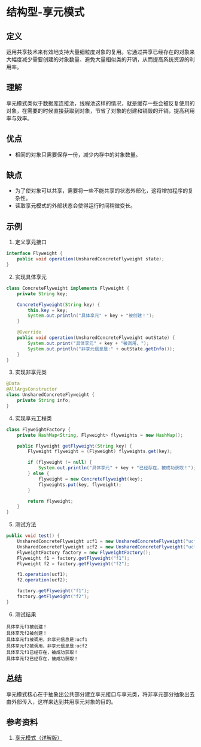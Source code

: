 # 结构型-享元模式

## 定义
运用共享技术来有效地支持大量细粒度对象的复用。它通过共享已经存在的对象来大幅度减少需要创建的对象数量、避免大量相似类的开销，从而提高系统资源的利用率。

## 理解
享元模式类似于数据库连接池，线程池这样的情况，就是缓存一些会被反复使用的对象，在需要的时候直接获取到对象，节省了对象的创建和销毁的开销，提高利用率与效率。

## 优点
* 相同的对象只需要保存一份，减少内存中的对象数量。

## 缺点
* 为了使对象可以共享，需要将一些不能共享的状态外部化，这将增加程序的复杂性。
* 读取享元模式的外部状态会使得运行时间稍微变长。

## 示例
1. 定义享元接口
```JAVA
interface Flyweight {
    public void operation(UnsharedConcreteFlyweight state);
}
```

2. 实现具体享元
```JAVA
class ConcreteFlyweight implements Flyweight {
    private String key;

    ConcreteFlyweight(String key) {
        this.key = key;
        System.out.println("具体享元" + key + "被创建！");
    }

    @Override
    public void operation(UnsharedConcreteFlyweight outState) {
        System.out.print("具体享元" + key + "被调用，");
        System.out.println("非享元信息是:" + outState.getInfo());
    }
}
```

3. 实现非享元类
```JAVA
@Data
@AllArgsConstructor
class UnsharedConcreteFlyweight {
    private String info;
}
```

4. 实现享元工程类
```JAVA
class FlyweightFactory {
    private HashMap<String, Flyweight> flyweights = new HashMap();

    public Flyweight getFlyweight(String key) {
        Flyweight flyweight = (Flyweight) flyweights.get(key);

        if (flyweight != null) {
            System.out.println("具体享元" + key + "已经存在，被成功获取！");
        } else {
            flyweight = new ConcreteFlyweight(key);
            flyweights.put(key, flyweight);
        }

        return flyweight;
    }
}
```

5. 测试方法
```JAVA
public void test() {
    UnsharedConcreteFlyweight ucf1 = new UnsharedConcreteFlyweight("ucf1");
    UnsharedConcreteFlyweight ucf2 = new UnsharedConcreteFlyweight("ucf2");
    FlyweightFactory factory = new FlyweightFactory();
    Flyweight f1 = factory.getFlyweight("f1");
    Flyweight f2 = factory.getFlyweight("f2");

    f1.operation(ucf1);
    f2.operation(ucf2);

    factory.getFlyweight("f1");
    factory.getFlyweight("f2");
}
```

6. 测试结果
```
具体享元f1被创建！
具体享元f2被创建！
具体享元f1被调用，非享元信息是:ucf1
具体享元f2被调用，非享元信息是:ucf2
具体享元f1已经存在，被成功获取！
具体享元f2已经存在，被成功获取！
```

## 总结
享元模式核心在于抽象出公共部分建立享元接口与享元类，将非享元部分抽象出去由外部传入，这样来达到共用享元对象的目的。


## 参考资料
1. [享元模式（详解版）](http://c.biancheng.net/view/1371.html)